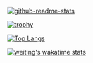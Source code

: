 [![github-readme-stats](https://github-readme-stats.vercel.app/api?username=weiting-tw&show_icons=true&hide=stars)](https://github.com/anuraghazra/github-readme-stats)

[![trophy](https://github-profile-trophy.vercel.app/?username=weiting-tw)](https://github.com/ryo-ma/github-profile-trophy)

[![Top Langs](https://github-readme-stats.vercel.app/api/top-langs/?username=weiting-tw&layout=compact&langs_count=6)](https://github.com/anuraghazra/github-readme-stats)

[![weiting's wakatime stats](https://github-readme-stats.vercel.app/api/wakatime?username=weiting)](https://github.com/anuraghazra/github-readme-stats)
